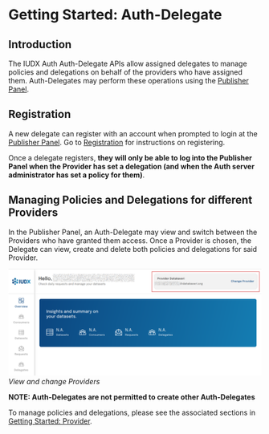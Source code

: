 # Getting Started: Auth-Delegate

## Introduction
The IUDX Auth Auth-Delegate APIs allow assigned delegates to manage policies and delegations on behalf of the providers who have assigned them. Auth-Delegates may perform these operations using the [Publisher Panel](https://publisher.iudx.org.in).

## Registration
A new delegate can register with an account when prompted to login at the [Publisher Panel](https://publisher.iudx.org.in). Go to [Registration](./registration.md) for instructions on registering.

Once a delegate registers, **they will only be able to log into the Publisher Panel when the Provider has set a delegation (and when the Auth server administrator has set a policy for them)**.

## Managing Policies and Delegations for different Providers

In the Publisher Panel, an Auth-Delegate may view and switch between the Providers who have granted them access. Once a Provider is chosen, the Delegate can view, create and delete both policies and delegations for said Provider.

![View and change Providers](../resources/auth/auth-dele-pub-panel.png)<br>
*View and change Providers*

**NOTE: Auth-Delegates are not permitted to create other Auth-Delegates**

To manage policies and delegations, please see the associated sections in [Getting Started: Provider](./provider.md).